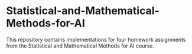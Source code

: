 # Statistical-and-Mathematical-Methods-for-AI
This repository contains implementations for four homework assignments from the Statistical and Mathematical Methods for AI course.
